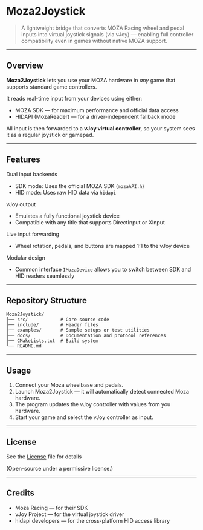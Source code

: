 # Moza2Joystick

> A lightweight bridge that converts MOZA Racing wheel and pedal inputs into virtual joystick signals (via vJoy) 
> — enabling full controller compatibility even in games without native MOZA support.

---

## Overview

**Moza2Joystick** lets you use your MOZA hardware in _any_ game that supports standard game controllers.

It reads real-time input from your devices using either:

- MOZA SDK — for maximum performance and official data access
- HIDAPI (MozaReader) — for a driver-independent fallback mode

All input is then forwarded to a **vJoy virtual controller**, so your system sees it as a regular joystick or gamepad.

---

## Features

Dual input backends
- SDK mode: Uses the official MOZA SDK (`mozaAPI.h`)
- HID mode: Uses raw HID data via `hidapi`

vJoy output
- Emulates a fully functional joystick device
- Compatible with any title that supports DirectInput or XInput

Live input forwarding
- Wheel rotation, pedals, and buttons are mapped 1:1 to the vJoy device

Modular design
- Common interface `IMozaDevice` allows you to switch between SDK and HID readers seamlessly

---

## Repository Structure

```
Moza2Joystick/
├── src/            # Core source code
├── include/        # Header files
├── examples/       # Sample setups or test utilities
├── docs/           # Documentation and protocol references
├── CMakeLists.txt  # Build system
└── README.md
```

---

## Usage

1. Connect your Moza wheelbase and pedals.
2. Launch Moza2Joystick — it will automatically detect connected Moza hardware.
3. The program updates the vJoy controller with values from you hardware.
4. Start your game and select the vJoy controller as input.

---

## License
See the [License](./LICENSE) file for details

(Open-source under a permissive license.)

---

## Credits
- Moza Racing — for their SDK
- vJoy Project — for the virtual joystick driver
- hidapi developers — for the cross-platform HID access library
